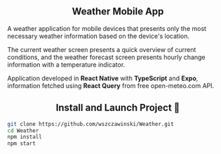 <h2 align="center">
  Weather Mobile App
</h2>

<p align="center">
    <p>A weather application for mobile devices that presents only the most necessary weather information based on the device's location.</p>
    <p>The current weather screen presents a quick overview of current conditions, and the weather forecast screen presents hourly change information with a temperature indicator.</p>
    <p>Application developed in <b>React Native</b> with <b>TypeScript</b> and <b>Expo</b>, information fetched using <b>React Query</b> from free open-meteo.com API.</p>
</p>

<h2 align="center">
  Install and Launch Project 🚀
</h2>

```bash
git clone https://github.com/wszczawinski/Weather.git
cd Weather
npm install
npm start
```
